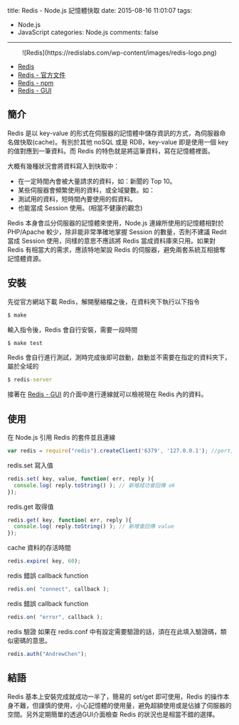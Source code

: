 title: Redis - Node.js 記憶體快取
date: 2015-08-16 11:01:07
tags:
- Node.js
- JavaScript
categories: Node.js
comments: false
---

<center>
![Redis](https://redislabs.com/wp-content/images/redis-logo.png)
</center>

* [Redis](http://redis.io)
* [Redis - 官方文件](http://redis.io/documentation)
* [Redis - npm](https://www.npmjs.com/package/redis)
* [Redis - GUI](http://redisdesktop.com)

## 簡介

Redis 是以 key-value 的形式在伺服器的記憶體中儲存資訊的方式，為伺服器命名做快取(cache)。有別於其他 noSQL 或是 RDB，key-value 即是使用一個 key 的值對應到一筆資料。而 Redis 的特色就是將這筆資料，寫在記憶體裡面。

大概有幾種狀況會將資料寫入到快取中：

* 在一定時間內會被大量請求的資料，如：新聞的 Top 10。
* 某些伺服器會頻繁使用的資料，或全域變數。如：
* 測試用的資料，短時間內要使用的假資料。
* 也能當成 Session 使用。(相當不健康的觀念)

Redis 本身會瓜分伺服器的記憶體來使用，Node.js 連線所使用的記憶體相對於 PHP/Apache 較少，除非能非常準確地掌握 Session 的數量，否則不建議 Redit 當成 Session 使用，同樣的意思不應該將 Redis 當成資料庫來只用。如果對 Redis 有相當大的需求，應該特地架設 Redis 的伺服器，避免兩套系統互相搶奪記憶體資源。

## 安裝

先從官方網站下載 Redis，解開壓縮檔之後，在資料夾下執行以下指令

``` bat
$ make
```

輸入指令後，Redis 會自行安裝，需要一段時間

``` bat
$ make test
```

Redis 會自行進行測試，測時完成後即可啟動，啟動並不需要在指定的資料夾下，屬於全域的

``` bat
$ redis-server
```

接著在 [Redis - GUI](http://redisdesktop.com) 的介面中進行連線就可以檢視現在 Redis 內的資料。


## 使用

在 Node.js 引用 Redis 的套件並且連線

``` js
var redis = require("redis").createClient('6379', '127.0.0.1'); //port, IP
```

redis.set 寫入值

``` js
redis.set( key, value, function( err, reply ){
  console.log( reply.toString() ); // 新增成功會回傳 ok
});
```

redis.get 取得值

``` js
redis.get( key, function( err, reply ){
  console.log( reply.toString() ); // 新增會回傳 value
});
```

cache 資料的存活時間

``` js
redis.expire( key, 60);
```

redis 錯誤 callback function

``` js
redis.on( "connect", callback );
```

redis 錯誤 callback function

``` js
redis.on( "error", callback );
```

redis 驗證
如果在 redis.conf 中有設定需要驗證的話，須在在此填入驗證碼，類似密碼的意思。

``` js
redis.auth("AndrewChen");
```

## 結語

Redis 基本上安裝完成就成功一半了，簡易的 set/get 即可使用，Redis 的操作本身不難，但謹慎的使用，小心記憶體的使用量，避免超額使用或是佔據了伺服器的空間。另外定期簡單的透過GUI介面檢查 Redis 的狀況也是相當不錯的選擇。
